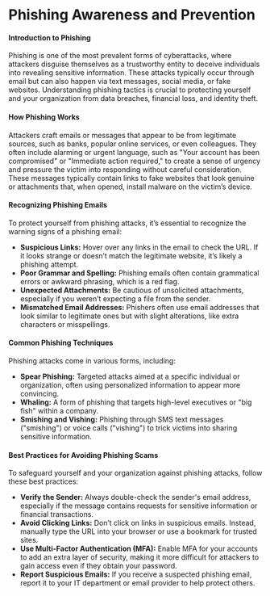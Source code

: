 # Phishing Awareness and Prevention

#### **Introduction to Phishing**

Phishing is one of the most prevalent forms of cyberattacks, where attackers disguise themselves as a trustworthy entity to deceive individuals into revealing sensitive information. These attacks typically occur through email but can also happen via text messages, social media, or fake websites. Understanding phishing tactics is crucial to protecting yourself and your organization from data breaches, financial loss, and identity theft.

#### **How Phishing Works**

Attackers craft emails or messages that appear to be from legitimate sources, such as banks, popular online services, or even colleagues. They often include alarming or urgent language, such as "Your account has been compromised" or "Immediate action required," to create a sense of urgency and pressure the victim into responding without careful consideration. These messages typically contain links to fake websites that look genuine or attachments that, when opened, install malware on the victim’s device.
#### **Recognizing Phishing Emails**

To protect yourself from phishing attacks, it’s essential to recognize the warning signs of a phishing email:

-   **Suspicious Links:** Hover over any links in the email to check the URL. If it looks strange or doesn’t match the legitimate website, it’s likely a phishing attempt.
-   **Poor Grammar and Spelling:** Phishing emails often contain grammatical errors or awkward phrasing, which is a red flag.
-   **Unexpected Attachments:** Be cautious of unsolicited attachments, especially if you weren’t expecting a file from the sender.
-   **Mismatched Email Addresses:** Phishers often use email addresses that look similar to legitimate ones but with slight alterations, like extra characters or misspellings.
#### **Common Phishing Techniques**

Phishing attacks come in various forms, including:

-   **Spear Phishing:** Targeted attacks aimed at a specific individual or organization, often using personalized information to appear more convincing.
-   **Whaling:** A form of phishing that targets high-level executives or "big fish" within a company.
-   **Smishing and Vishing:** Phishing through SMS text messages ("smishing") or voice calls ("vishing") to trick victims into sharing sensitive information.

#### **Best Practices for Avoiding Phishing Scams**

To safeguard yourself and your organization against phishing attacks, follow these best practices:

-   **Verify the Sender:** Always double-check the sender's email address, especially if the message contains requests for sensitive information or financial transactions.
-   **Avoid Clicking Links:** Don’t click on links in suspicious emails. Instead, manually type the URL into your browser or use a bookmark for trusted sites.
-   **Use Multi-Factor Authentication (MFA):** Enable MFA for your accounts to add an extra layer of security, making it more difficult for attackers to gain access even if they obtain your password.
-   **Report Suspicious Emails:** If you receive a suspected phishing email, report it to your IT department or email provider to help protect others.
<!--stackedit_data:
eyJoaXN0b3J5IjpbLTIwNzQwMzg5OV19
-->